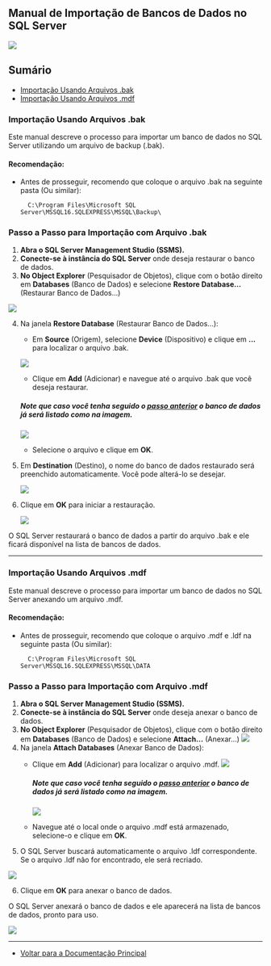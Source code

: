 ## Manual de Importação de Bancos de Dados no SQL Server

![](/images/SQL_SERVER/sqlServer_logo_bg.png)

## Sumário
- [Importação Usando Arquivos .bak](#importação-usando-arquivos-bak)
- [Importação Usando Arquivos .mdf](#importação-usando-arquivos-mdf)

### Importação Usando Arquivos .bak

Este manual descreve o processo para importar um banco de dados no SQL Server utilizando um arquivo de backup (.bak).

#### **Recomendação**:
- Antes de prosseguir, recomendo que coloque o arquivo .bak na seguinte pasta (Ou similar):
        
        C:\Program Files\Microsoft SQL Server\MSSQL16.SQLEXPRESS\MSSQL\Backup\

### Passo a Passo para Importação com Arquivo .bak

1. **Abra o SQL Server Management Studio (SSMS).**
2. **Conecte-se à instância do SQL Server** onde deseja restaurar o banco de dados.
3. **No Object Explorer** (Pesquisador de Objetos), clique com o botão direito em **Databases** (Banco de Dados) e selecione **Restore Database…** (Restaurar Banco de Dados...)

![](/images/SQL_SERVER/Importação/1.png)

4. Na janela **Restore Database** (Restaurar Banco de Dados...):
   - Em **Source** (Origem), selecione **Device** (Dispositivo) e clique em **...** para localizar o arquivo .bak.

    ![](/images/SQL_SERVER/Importação/2.png)

   - Clique em **Add** (Adicionar) e navegue até o arquivo .bak que você deseja restaurar.
   ##### Note que caso você tenha seguido o [passo anterior](#recomendação) o banco de dados já será listado como na imagem.

   ![](/images/SQL_SERVER/Importação/3.png)


   - Selecione o arquivo e clique em **OK**.
5. Em **Destination** (Destino), o nome do banco de dados restaurado será preenchido automaticamente. Você pode alterá-lo se desejar.

   ![](/images/SQL_SERVER/Importação/4.png)

6. Clique em **OK** para iniciar a restauração.

   ![](/images/SQL_SERVER/Importação/5.png)

O SQL Server restaurará o banco de dados a partir do arquivo .bak e ele ficará disponível na lista de bancos de dados.

---

### Importação Usando Arquivos .mdf

Este manual descreve o processo para importar um banco de dados no SQL Server anexando um arquivo .mdf.

#### **Recomendação**:
- Antes de prosseguir, recomendo que coloque o arquivo .mdf e .ldf na seguinte pasta (Ou similar):
        
        C:\Program Files\Microsoft SQL Server\MSSQL16.SQLEXPRESS\MSSQL\DATA

### Passo a Passo para Importação com Arquivo .mdf

1. **Abra o SQL Server Management Studio (SSMS).**
2. **Conecte-se à instância do SQL Server** onde deseja anexar o banco de dados.
3. **No Object Explorer** (Pesquisador de Objetos), clique com o botão direito em **Databases** (Banco de Dados) e selecione **Attach…** (Anexar...)
       ![](/images/SQL_SERVER/Importação/11.png)
4. Na janela **Attach Databases** (Anexar Banco de Dados):
   - Clique em **Add** (Adicionar) para localizar o arquivo .mdf.
   ![](/images/SQL_SERVER/Importação/22.png)

      ##### Note que caso você tenha seguido o [passo anterior](#recomendação-1) o banco de dados já será listado como na imagem.
        ![](/images/SQL_SERVER/Importação/33.png)
      

   - Navegue até o local onde o arquivo .mdf está armazenado, selecione-o e clique em **OK**.
5. O SQL Server buscará automaticamente o arquivo .ldf correspondente. Se o arquivo .ldf não for encontrado, ele será recriado.

![](/images/SQL_SERVER/Importação/44.png)

6. Clique em **OK** para anexar o banco de dados.

O SQL Server anexará o banco de dados e ele aparecerá na lista de bancos de dados, pronto para uso.

![](/images/SQL_SERVER/Importação/55.png)

---

* [Voltar para a Documentação Principal](/README.md)